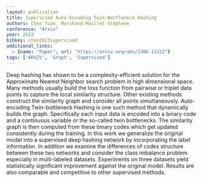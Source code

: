 ```yaml
---
layout: publication
title: Supervised Auto-Encoding Twin-Bottleneck Hashing
authors: Chen Yuan, Marchand-Maillet Stéphane
conference: "Arxiv"
year: 2023
bibkey: chen2023supervised
additional_links:
  - {name: "Paper", url: "https://arxiv.org/abs/2306.11122"}
tags: ['ARXIV', 'Graph', 'Supervised']
---
```

Deep hashing has shown to be a complexity-efficient solution for the Approximate Nearest Neighbor search problem in high dimensional space. Many methods usually build the loss function from pairwise or triplet data points to capture the local similarity structure. Other existing methods construct the similarity graph and consider all points simultaneously. Auto-encoding Twin-bottleneck Hashing is one such method that dynamically builds the graph. Specifically each input data is encoded into a binary code and a continuous variable or the so-called twin bottlenecks. The similarity graph is then computed from these binary codes which get updated consistently during the training. In this work we generalize the original model into a supervised deep hashing network by incorporating the label information. In addition we examine the differences of codes structure between these two networks and consider the class imbalance problem especially in multi-labeled datasets. Experiments on three datasets yield statistically significant improvement against the original model. Results are also comparable and competitive to other supervised methods.
